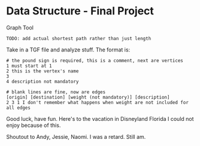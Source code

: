# Data Structure - Final Project
Graph Tool

```TODO: add actual shortest path rather than just length```

Take in a TGF file and analyze stuff. The format is:

```
# the pound sign is required, this is a comment, next are vertices
1 must start at 1
2 this is the vertex's name
3
4 description not mandatory

# blank lines are fine, now are edges
[origin] [destination] [weight (not mandatory)] [description]
2 3 1 I don't remember what happens when weight are not included for all edges
```

Good luck, have fun. Here's to the vacation in Disneyland Florida I could not enjoy because of this.

Shoutout to Andy, Jessie, Naomi. I was a retard. Still am.
